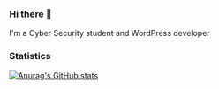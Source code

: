 ### Hi there 👋
I'm a Cyber Security student and WordPress developer

### Statistics
[![Anurag's GitHub stats](https://github-readme-stats.vercel.app/api?username=Koelinator)](https://github.com/anuraghazra/github-readme-stats)
